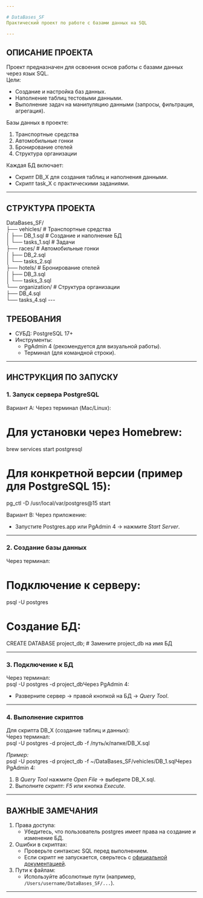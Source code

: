 ```yaml
---

# DataBases_SF  
Практический проект по работе с базами данных на SQL  

---
```


## ОПИСАНИЕ ПРОЕКТА  
Проект предназначен для освоения основ работы с базами данных через язык SQL.  
Цели:  
- Создание и настройка баз данных.  
- Наполнение таблиц тестовыми данными.  
- Выполнение задач на манипуляцию данными (запросы, фильтрация, агрегация).  

Базы данных в проекте:  
1. Транспортные средства  
2. Автомобильные гонки  
3. Бронирование отелей  
4. Структура организации  

Каждая БД включает:  
- Скрипт DB_X для создания таблиц и наполнения данными.  
- Скрипт task_X с практическими заданиями.  

---

## СТРУКТУРА ПРОЕКТА  
DataBases_SF/  
├── vehicles/              # Транспортные средства  
│   ├── DB_1.sql           # Создание и наполнение БД  
│   └── tasks_1.sql        # Задачи  
├── races/                 # Автомобильные гонки  
│   ├── DB_2.sql  
│   └── tasks_2.sql  
├── hotels/                # Бронирование отелей  
│   ├── DB_3.sql  
│   └── tasks_3.sql  
└── organization/          # Структура организации  
    ├── DB_4.sql  
    └── tasks_4.sql  ---

## ТРЕБОВАНИЯ  
- СУБД: PostgreSQL 17+  
- Инструменты:  
  - PgAdmin 4 (рекомендуется для визуальной работы).  
  - Терминал (для командной строки).  

---

## ИНСТРУКЦИЯ ПО ЗАПУСКУ  

### 1. Запуск сервера PostgreSQL  
Вариант A: Через терминал (Mac/Linux):  
# Для установки через Homebrew:
brew services start postgresql

# Для конкретной версии (пример для PostgreSQL 15):
pg_ctl -D /usr/local/var/postgres@15 start

Вариант B: Через приложение:  
- Запустите Postgres.app или PgAdmin 4 → нажмите *Start Server*.  

---

### 2. Создание базы данных  
Через терминал:  
# Подключение к серверу:
psql -U postgres

# Создание БД:
CREATE DATABASE project_db;  # Замените project_db на имя БД

---

### 3. Подключение к БД  
Через терминал:  
psql -U postgres -d project_dbЧерез PgAdmin 4:  
- Разверните сервер → правой кнопкой на БД → *Query Tool*.  

---

### 4. Выполнение скриптов  
Для скрипта DB_X (создание таблиц и данных):  
Через терминал:  
psql -U postgres -d project_db -f /путь/к/папке/DB_X.sql
  
*Пример:*  
psql -U postgres -d project_db -f ~/DataBases_SF/vehicles/DB_1.sqlЧерез PgAdmin 4:  
1. В *Query Tool* нажмите *Open File* → выберите DB_X.sql.  
2. Выполните скрипт: *F5* или кнопка *Execute*.  

---

## ВАЖНЫЕ ЗАМЕЧАНИЯ  
1. Права доступа:  
   - Убедитесь, что пользователь postgres имеет права на создание и изменение БД.  
2. Ошибки в скриптах:  
   - Проверьте синтаксис SQL перед выполнением.  
   - Если скрипт не запускается, сверьтесь с [официальной документацией](https://www.postgresql.org/docs/current/app-psql.html).  
3. Пути к файлам:  
   - Используйте абсолютные пути (например, `/Users/username/DataBases_SF/...`).  

---
